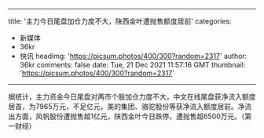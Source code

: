 
---
title: '主力今日尾盘加仓力度不大，陕西金叶遭抛售额度居前'
categories: 
 - 新媒体
 - 36kr
 - 快讯
headimg: 'https://picsum.photos/400/300?random=2317'
author: 36kr
comments: false
date: Tue, 21 Dec 2021 11:57:16 GMT
thumbnail: 'https://picsum.photos/400/300?random=2317'
---

<div>   
据统计，主力资金今日尾盘对两市个股加仓力度不大，中文在线尾盘获净流入额度居首，为7965万元，不足亿元，美的集团、骆驼股份等获净流入额度居前。净流出方面，风帆股份遭抛售超1亿元，陕西金叶今日跌停，遭抛售超6500万元。（第一财经）  
</div>
            